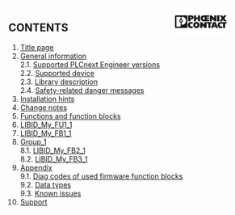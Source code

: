 <div class="header"></div>

<!-- *** Change company logo here *** -->
<div class="logo">
<img src="./_images/logo_pxc.png" 
   align="right"
   style="margin-right:70px"
   height="60" 
   width="auto" >
</div>

<nav>

<!-- *** Create table of contents here *** -->
## CONTENTS

1. [Title page](#Startpage) </br>
2. [General information](#General_information) </br>
    2.1. [Supported PLCnext Engineer versions](#Supported_PLCnext_Engineer_versions) </br>
    2.2. [Supported device](#Supported_devices) </br>
    2.3. [Library description](#Library_description) </br>
    2.4. [Safety-related danger messages](#Safety-related_messages) </br>
3. [Installation hints](#Installation_hints) </br>
4. [Change notes](#Change_notes) </br>
5. [Functions and function blocks](#FUs_FBs) </br>
6. [LIBID_My_FU1_1](#LIBID_My_FU1_1) </br>
7. [LIBID_My_FB1_1](#LIBID_My_FB1_1) </br>
8. [Group_1](#Group_1) <br>
   8.1. [LIBID_My_FB2_1](#LIBID_My_FB2_1) </br>
   8.2. [LIBID_My_FB3_1](#LIBID_My_FB3_1) </br>
9. [Appendix](#Appendix) </br>
   9.1. [Diag codes of used firmware function blocks](#FW_blocks_diag_codes) </br>
   9.2. [Data types](#Data_types) </br>
   9.3. [Known issues](#Known_issues) </br>
10. [Support](#Support) </br>

</nav>